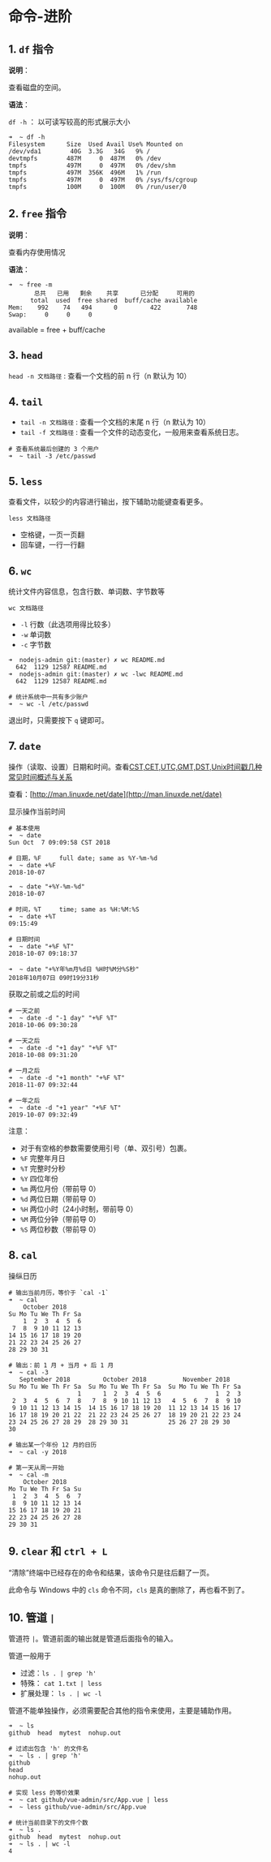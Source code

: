 # 命令-进阶

## 1. `df` 指令

**说明**：

查看磁盘的空间。

**语法**：

`df -h` ： 以可读写较高的形式展示大小

```shell
➜  ~ df -h
Filesystem      Size  Used Avail Use% Mounted on
/dev/vda1        40G  3.3G   34G   9% /
devtmpfs        487M     0  487M   0% /dev
tmpfs           497M     0  497M   0% /dev/shm
tmpfs           497M  356K  496M   1% /run
tmpfs           497M     0  497M   0% /sys/fs/cgroup
tmpfs           100M     0  100M   0% /run/user/0
```

## 2. `free` 指令

**说明**：

查看内存使用情况

**语法**：

```shell
➜  ~ free -m
       总共   已用   剩余    共享      已分配     可用的
      total  used  free shared  buff/cache available
Mem:    992    74   494      0         422       748
Swap:     0     0     0
```

available = free + buff/cache

## 3. `head`

`head -n 文档路径` : 查看一个文档的前 n 行（n 默认为 10）

## 4. `tail`

* `tail -n 文档路径` : 查看一个文档的末尾 n 行（n 默认为 10）
* `tail -f 文档路径` : 查看一个文件的动态变化，一般用来查看系统日志。

```shell
# 查看系统最后创建的 3 个用户
➜  ~ tail -3 /etc/passwd
```

## 5. `less`

查看文件，以较少的内容进行输出，按下辅助功能键查看更多。

`less 文档路径`

* 空格键，一页一页翻
* 回车键，一行一行翻

## 6. `wc`

统计文件内容信息，包含行数、单词数、字节数等

`wc 文档路径`

* `-l` 行数（此选项用得比较多）
* `-w` 单词数
* `-c` 字节数

```shell
➜  nodejs-admin git:(master) ✗ wc README.md
  642  1129 12587 README.md
➜  nodejs-admin git:(master) ✗ wc -lwc README.md
  642  1129 12587 README.md

# 统计系统中一共有多少账户
➜  ~ wc -l /etc/passwd
```

退出时，只需要按下 `q` 键即可。

## 7. `date`

操作（读取、设置）日期和时间。查看[CST,CET,UTC,GMT,DST,Unix时间戳几种常见时间概述与关系](https://blog.csdn.net/kongjiea/article/details/44061117)

查看：[http://man.linuxde.net/date](http://man.linuxde.net/date)

显示操作当前时间

```shell
# 基本使用
➜  ~ date
Sun Oct  7 09:09:58 CST 2018

# 日期，%F     full date; same as %Y-%m-%d
➜  ~ date +%F
2018-10-07

➜  ~ date "+%Y-%m-%d"
2018-10-07

# 时间，%T     time; same as %H:%M:%S
➜  ~ date +%T
09:15:49

# 日期时间
➜  ~ date "+%F %T"
2018-10-07 09:18:37

➜  ~ date "+%Y年%m月%d日 %H时%M分%S秒"
2018年10月07日 09时19分31秒
```

获取之前或之后的时间

```shell
# 一天之前
➜  ~ date -d "-1 day" "+%F %T"
2018-10-06 09:30:28

# 一天之后
➜  ~ date -d "+1 day" "+%F %T"
2018-10-08 09:31:20

# 一月之后
➜  ~ date -d "+1 month" "+%F %T"
2018-11-07 09:32:44

# 一年之后
➜  ~ date -d "+1 year" "+%F %T"
2019-10-07 09:32:49
```

注意：

* 对于有空格的参数需要使用引号（单、双引号）包裹。
* `%F` 完整年月日
* `%T` 完整时分秒
* `%Y` 四位年份
* `%m` 两位月份（带前导 0）
* `%d` 两位日期（带前导 0）
* `%H` 两位小时（24小时制，带前导 0）
* `%M` 两位分钟（带前导 0）
* `%S` 两位秒数（带前导 0）

## 8. `cal`

操纵日历

```shell
# 输出当前月历，等价于 `cal -1`
➜  ~ cal
    October 2018
Su Mo Tu We Th Fr Sa
    1  2  3  4  5  6
 7  8  9 10 11 12 13
14 15 16 17 18 19 20
21 22 23 24 25 26 27
28 29 30 31

# 输出：前 1 月 + 当月 + 后 1 月
➜  ~ cal -3
   September 2018         October 2018          November 2018
Su Mo Tu We Th Fr Sa  Su Mo Tu We Th Fr Sa  Su Mo Tu We Th Fr Sa
                   1      1  2  3  4  5  6               1  2  3
 2  3  4  5  6  7  8   7  8  9 10 11 12 13   4  5  6  7  8  9 10
 9 10 11 12 13 14 15  14 15 16 17 18 19 20  11 12 13 14 15 16 17
16 17 18 19 20 21 22  21 22 23 24 25 26 27  18 19 20 21 22 23 24
23 24 25 26 27 28 29  28 29 30 31           25 26 27 28 29 30
30

# 输出某一个年份 12 月的日历
➜  ~ cal -y 2018

# 第一天从周一开始
➜  ~ cal -m
    October 2018
Mo Tu We Th Fr Sa Su
 1  2  3  4  5  6  7
 8  9 10 11 12 13 14
15 16 17 18 19 20 21
22 23 24 25 26 27 28
29 30 31
```

## 9. `clear` 和 `ctrl + L`

“清除”终端中已经存在的命令和结果，该命令只是往后翻了一页。

此命令与 Windows 中的 `cls` 命令不同，`cls` 是真的删除了，再也看不到了。

## 10. 管道 `|`

管道符 `|`。管道前面的输出就是管道后面指令的输入。

管道一般用于

* 过滤：`ls . | grep 'h'`
* 特殊： `cat 1.txt | less`
* 扩展处理： `ls . | wc -l`

管道不能单独操作，必须需要配合其他的指令来使用，主要是辅助作用。

```shell
➜  ~ ls
github  head  mytest  nohup.out

# 过滤出包含 'h' 的文件名
➜  ~ ls . | grep 'h'
github
head
nohup.out

# 实现 less 的等价效果
➜  ~ cat github/vue-admin/src/App.vue | less
➜  ~ less github/vue-admin/src/App.vue

# 统计当前目录下的文件个数
➜  ~ ls .
github  head  mytest  nohup.out
➜  ~ ls . | wc -l
4
```